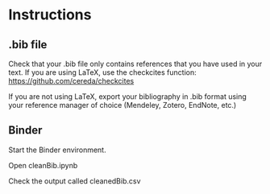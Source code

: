 # Instructions

## .bib file
Check that your .bib file only contains references that you have used in your text. If you are using LaTeX, use the checkcites function: https://github.com/cereda/checkcites

If you are not using LaTeX, export your bibliography in .bib format using your reference manager of choice (Mendeley, Zotero, EndNote, etc.)

## Binder
Start the Binder environment.

Open cleanBib.ipynb

Check the output called cleanedBib.csv

